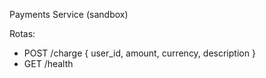 Payments Service (sandbox)

Rotas:
- POST /charge { user_id, amount, currency, description }
- GET /health

